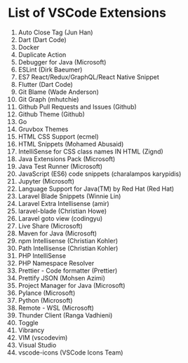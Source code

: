 # List of VSCode Extensions

1. Auto Close Tag (Jun Han)
2. Dart (Dart Code)
3. Docker
4. Duplicate Action
5. Debugger for Java (Microsoft)
6. ESLint (Dirk Baeumer)
7. ES7 React/Redux/GraphQL/React Native Snippet
8. Flutter (Dart Code)
9. Git Blame (Wade Anderson)
10. Git Graph (mhutchie)
11. Github Pull Requests and Issues (Github)
12. Github Theme (Github)
13. Go
14. Gruvbox Themes
15. HTML CSS Support (ecmel)
16. HTML Snippets (Mohamed Abusaid)
17. IntelliSense for CSS class names IN HTML (Zignd)
18. Java Extensions Pack (Microsoft)
19. Java Test Runner (Microsoft)
20. JavaScript (ES6) code snippets (charalampos karypidis)
21. Jupyter (Microsoft)
22. Language Support for Java(TM) by Red Hat (Red Hat)
23. Laravel Blade Snippets (Winnie Lin)
24. Laravel Extra Intellisense (amir)
25. laravel-blade (Christian Howe)
26. Laravel goto view (codingyu)
27. Live Share (Microsoft)
28. Maven for Java (Microsoft)
29. npm Intellisense (Christian Kohler)
30. Path Intellisense (Christian Kohler)
31. PHP IntelliSense
32. PHP Namespace Resolver
33. Prettier - Code formatter (Prettier)
34. Prettify JSON (Mohsen Azimi)
35. Project Manager for Java (Microsoft)
36. Pylance (Microsoft)
37. Python (Microsoft)
38. Remote - WSL (Microsoft)
39. Thunder Client (Ranga Vadhieni)
40. Toggle
41. Vibrancy
42. VIM (vscodevim)
43. Visual Studio
44. vscode-icons (VSCode Icons Team)
